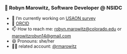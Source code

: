 ### 👋 Robyn Marowitz, Software Developer @ NSIDC


- 🔭 I’m currently working on [USAON survey](https://github.com/nsidc/usaon-vta-survey)
- :test_tube: [ORCID](https://orcid.org/0000-0003-3160-132X)
- 📫 How to reach me: robyn.marowitz@colorado.edu or marowitzrobyn14@gmail.com
- 😄 Pronouns: she/her
- :technologist: related account: [@rmarowitz](https://github.com/rmarowitz/rmarowitz)
